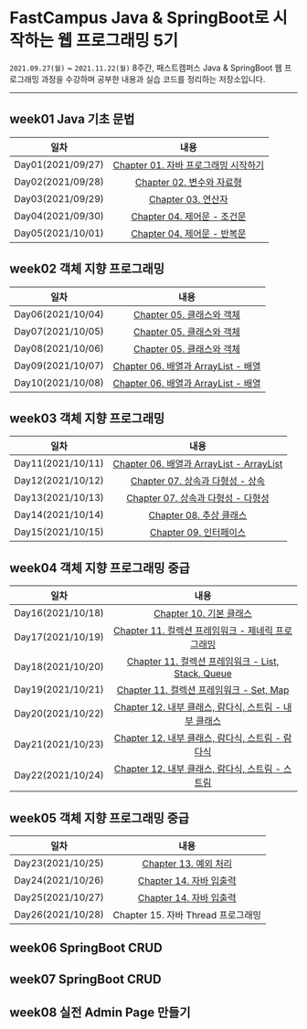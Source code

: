 # FastCampus Java &amp; SpringBoot로 시작하는 웹 프로그래밍 5기

`2021.09.27(월)` ~ `2021.11.22(월)` 8주간, 패스트캠퍼스 Java & SpringBoot 웹 프로그래밍 과정을 수강하며 공부한 내용과 실습 코드를 정리하는 저장소입니다.

---

## week01 Java 기초 문법

|       일차        |                                                                          내용                                                                          |
| :---------------: | :----------------------------------------------------------------------------------------------------------------------------------------------------: |
| Day01(2021/09/27) |    [Chapter 01. 자바 프로그래밍 시작하기](<https://github.com/who-hoo/bytedegree-java-and-springboot/blob/main/summary/week01/Day01(20210927).md>)     |
| Day02(2021/09/28) |          [Chapter 02. 변수와 자료형](<https://github.com/who-hoo/bytedegree-java-and-springboot/blob/main/summary/week01/Day02(20210928).md>)          |
| Day03(2021/09/29) |             [Chapter 03. 연산자](<https://github.com/who-hoo/bytedegree-java-and-springboot/blob/main/summary/week01/Day03(20210929).md>)              |
| Day04(2021/09/30) | [Chapter 04. 제어문 - 조건문](<https://github.com/who-hoo/bytedegree-java-and-springboot/blob/main/summary/week01/Day04(20210929)-Day05(20211001).md>) |
| Day05(2021/10/01) | [Chapter 04. 제어문 - 반복문](<https://github.com/who-hoo/bytedegree-java-and-springboot/blob/main/summary/week01/Day04(20210929)-Day05(20211001).md>) |

## week02 객체 지향 프로그래밍

|       일차        |                                                                              내용                                                                              |
| :---------------: | :------------------------------------------------------------------------------------------------------------------------------------------------------------: |
| Day06(2021/10/04) |      [Chapter 05. 클래스와 객체](<https://github.com/who-hoo/bytedegree-java-and-springboot/blob/main/summary/week02/Day06(20211004)-Day08(20211006).md>)      |
| Day07(2021/10/05) |      [Chapter 05. 클래스와 객체](<https://github.com/who-hoo/bytedegree-java-and-springboot/blob/main/summary/week02/Day06(20211004)-Day08(20211006).md>)      |
| Day08(2021/10/06) |      [Chapter 05. 클래스와 객체](<https://github.com/who-hoo/bytedegree-java-and-springboot/blob/main/summary/week02/Day06(20211004)-Day08(20211006).md>)      |
| Day09(2021/10/07) | [Chapter 06. 배열과 ArrayList - 배열](<https://github.com/who-hoo/bytedegree-java-and-springboot/blob/main/summary/week02/Day09(20211007)-Day10(20211008).md>) |
| Day10(2021/10/08) | [Chapter 06. 배열과 ArrayList - 배열](<https://github.com/who-hoo/bytedegree-java-and-springboot/blob/main/summary/week02/Day09(20211007)-Day10(20211008).md>) |

## week03 객체 지향 프로그래밍

|       일차        |                                                                        내용                                                                         |
| :---------------: | :-------------------------------------------------------------------------------------------------------------------------------------------------: |
| Day11(2021/10/11) | [Chapter 06. 배열과 ArrayList - ArrayList](<https://github.com/who-hoo/bytedegree-java-and-springboot/blob/main/summary/week03/Day11(20211011).md>) |
| Day12(2021/10/12) |     [Chapter 07. 상속과 다형성 - 상속](<https://github.com/who-hoo/bytedegree-java-and-springboot/blob/main/summary/week03/Day12(20211012).md>)     |
| Day13(2021/10/13) |    [Chapter 07. 상속과 다형성 - 다형성](<https://github.com/who-hoo/bytedegree-java-and-springboot/blob/main/summary/week03/Day13(20211013).md>)    |
| Day14(2021/10/14) |         [Chapter 08. 추상 클래스 ](<https://github.com/who-hoo/bytedegree-java-and-springboot/blob/main/summary/week03/Day14(20211014).md>)         |
| Day15(2021/10/15) |          [Chapter 09. 인터페이스](<https://github.com/who-hoo/bytedegree-java-and-springboot/blob/main/summary/week03/Day15(20211015).md>)          |

## week04 객체 지향 프로그래밍 중급

|       일차        |                                                                               내용                                                                               |
| :---------------: | :--------------------------------------------------------------------------------------------------------------------------------------------------------------: |
| Day16(2021/10/18) |                [Chapter 10. 기본 클래스](<https://github.com/who-hoo/bytedegree-java-and-springboot/blob/main/summary/week04/Day16(20211018).md>)                |
| Day17(2021/10/19) |   [Chapter 11. 컬렉션 프레임워크 - 제네릭 프로그래밍](<https://github.com/who-hoo/bytedegree-java-and-springboot/blob/main/summary/week04/Day17(20211019).md>)   |
| Day18(2021/10/20) |  [Chapter 11. 컬렉션 프레임워크 - List, Stack, Queue](<https://github.com/who-hoo/bytedegree-java-and-springboot/blob/main/summary/week04/Day18(20211020).md>)   |
| Day19(2021/10/21) |       [Chapter 11. 컬렉션 프레임워크 - Set, Map](<https://github.com/who-hoo/bytedegree-java-and-springboot/blob/main/summary/week04/Day19(20211021).md>)        |
| Day20(2021/10/22) | [Chapter 12. 내부 클래스, 람다식, 스트림 - 내부 클래스](<https://github.com/who-hoo/bytedegree-java-and-springboot/blob/main/summary/week04/Day20(20211022).md>) |
| Day21(2021/10/23) |   [Chapter 12. 내부 클래스, 람다식, 스트림 - 람다식](<https://github.com/who-hoo/bytedegree-java-and-springboot/blob/main/summary/week04/Day21(20211023).md>)    |
| Day22(2021/10/24) |   [Chapter 12. 내부 클래스, 람다식, 스트림 - 스트림](<https://github.com/who-hoo/bytedegree-java-and-springboot/blob/main/summary/week04/Day22(20211024).md>)    |

## week05 객체 지향 프로그래밍 중급

|       일차        |                                                                        내용                                                                        |
| :---------------: | :------------------------------------------------------------------------------------------------------------------------------------------------: |
| Day23(2021/10/25) |          [Chapter 13. 예외 처리](<https://github.com/who-hoo/bytedegree-java-and-springboot/blob/main/summary/week05/Day23(20211025).md>)          |
| Day24(2021/10/26) | [Chapter 14. 자바 입출력](<https://github.com/who-hoo/bytedegree-java-and-springboot/blob/main/summary/week05/Day24(20211026)-Day25(20211027).md>) |
| Day25(2021/10/27) | [Chapter 14. 자바 입출력](<https://github.com/who-hoo/bytedegree-java-and-springboot/blob/main/summary/week05/Day24(20211026)-Day25(20211027).md>) |
| Day26(2021/10/28) |                                                         Chapter 15. 자바 Thread 프로그래밍                                                         |

## week06 SpringBoot CRUD

## week07 SpringBoot CRUD

## week08 실전 Admin Page 만들기
